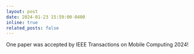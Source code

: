 ```yaml
---
layout: post
date: 2024-01-23 15:59:00-0400
inline: true
related_posts: false
---
```


One paper was accepted by IEEE Transactions on Mobile Computing 2024!

